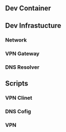 ## Dev Container

## Dev Infrastucture
### Network
### VPN Gateway
### DNS Resolver
## Scripts
### VPN Clinet
### DNS Cofig
### VPN